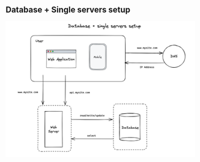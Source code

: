 ## Database + Single servers setup

![Database + single servers setup](https://raw.githubusercontent.com/AndersDeath/holy-theory/main/images/05-database-single-servers-setup.png)

